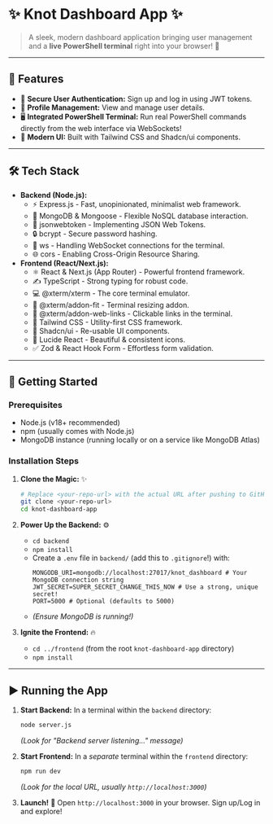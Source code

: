 # ✨ Knot Dashboard App ✨

> A sleek, modern dashboard application bringing user management and a **live PowerShell terminal** right into your browser! 🚀

---

## 🌟 Features

*   🔐 **Secure User Authentication:** Sign up and log in using JWT tokens.
*   👤 **Profile Management:** View and manage user details.
*   🖥️ **Integrated PowerShell Terminal:** Run real PowerShell commands directly from the web interface via WebSockets!
*   🎨 **Modern UI:** Built with Tailwind CSS and Shadcn/ui components.

---

## 🛠️ Tech Stack

*   **Backend (Node.js):**
    *   ⚡ Express.js - Fast, unopinionated, minimalist web framework.
    *   💾 MongoDB & Mongoose - Flexible NoSQL database interaction.
    *   🔑 jsonwebtoken - Implementing JSON Web Tokens.
    *   🔒 bcrypt - Secure password hashing.
    *   🔌 ws - Handling WebSocket connections for the terminal.
    *   🌐 cors - Enabling Cross-Origin Resource Sharing.
*   **Frontend (React/Next.js):**
    *   ⚛️ React & Next.js (App Router) - Powerful frontend framework.
    *   ✍️ TypeScript - Strong typing for robust code.
    *   💻 @xterm/xterm - The core terminal emulator.
    *   📏 @xterm/addon-fit - Terminal resizing addon.
    *   🔗 @xterm/addon-web-links - Clickable links in the terminal.
    *   💅 Tailwind CSS - Utility-first CSS framework.
    *   🧩 Shadcn/ui - Re-usable UI components.
    *   💎 Lucide React - Beautiful & consistent icons.
    *   ✅ Zod & React Hook Form - Effortless form validation.

---

## 🚀 Getting Started

### Prerequisites

*   Node.js (v18+ recommended)
*   npm (usually comes with Node.js)
*   MongoDB instance (running locally or on a service like MongoDB Atlas)

### Installation Steps

1.  **Clone the Magic:** ✨
    ```bash
    # Replace <your-repo-url> with the actual URL after pushing to GitHub
    git clone <your-repo-url>
    cd knot-dashboard-app
    ```

2.  **Power Up the Backend:** ⚙️
    *   `cd backend`
    *   `npm install`
    *   Create a `.env` file in `backend/` (add this to `.gitignore`!) with:
        ```dotenv
        MONGODB_URI=mongodb://localhost:27017/knot_dashboard # Your MongoDB connection string
        JWT_SECRET=SUPER_SECRET_CHANGE_THIS_NOW # Use a strong, unique secret!
        PORT=5000 # Optional (defaults to 5000)
        ```
    *   *(Ensure MongoDB is running!)*

3.  **Ignite the Frontend:** 🔥
    *   `cd ../frontend` (from the root `knot-dashboard-app` directory)
    *   `npm install`

---

## ▶️ Running the App

1.  **Start Backend:** In a terminal within the `backend` directory:
    ```bash
    node server.js
    ```
    *(Look for "Backend server listening..." message)*

2.  **Start Frontend:** In a *separate* terminal within the `frontend` directory:
    ```bash
    npm run dev
    ```
    *(Look for the local URL, usually `http://localhost:3000`)*

3.  **Launch!** 🚀 Open `http://localhost:3000` in your browser. Sign up/Log in and explore!
